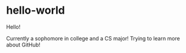 # hello-world

Hello!

Currently a sophomore in college and a CS major! 
Trying to learn more about GitHub!
